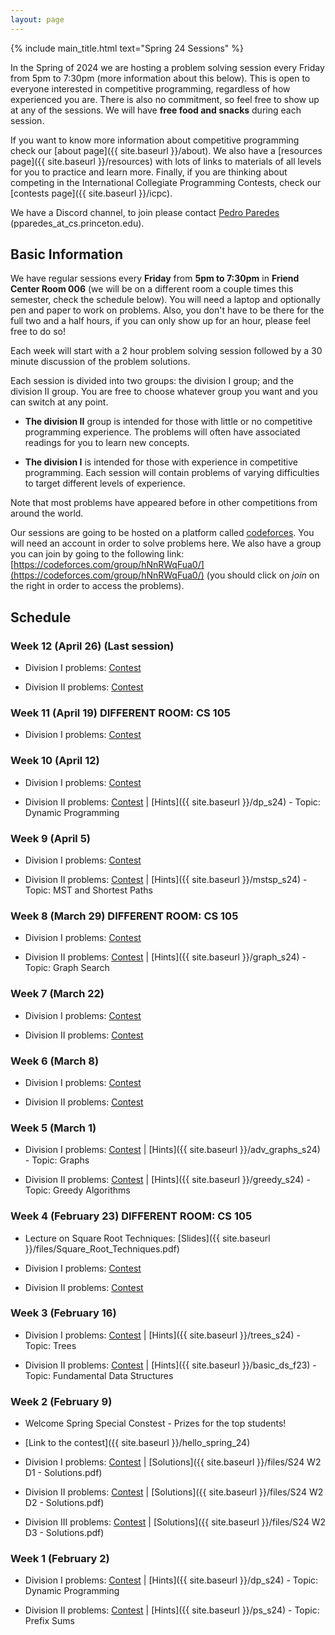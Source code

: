 ```yaml
---
layout: page
---
```


{% include main_title.html text="Spring 24 Sessions" %}

In the Spring of 2024 we are hosting a problem solving session every
Friday from 5pm to 7:30pm (more information about this below). This is
open to everyone interested in competitive programming, regardless of
how experienced you are. There is also no commitment, so feel free to
show up at any of the sessions. We will have **free food and snacks**
during each session.

If you want to know more information about competitive programming
check our [about page]({{ site.baseurl }}/about). We also have a
[resources page]({{ site.baseurl }}/resources) with lots of links to
materials of all levels for you to practice and learn more. Finally,
if you are thinking about competing in the International Collegiate
Programming Contests, check our [contests
page]({{ site.baseurl }}/icpc).

We have a <i class="bi bi-discord"></i> Discord channel, to join please
contact [Pedro Paredes](https://www.cs.princeton.edu/~pparedes/)
(pparedes_at_cs.princeton.edu).

## Basic Information

We have regular sessions every **Friday** from **5pm to 7:30pm** in
**Friend Center Room 006** (we will be on a different room a couple
times this semester, check the schedule below). You will need a laptop
and optionally pen and paper to work on problems. Also, you don't have
to be there for the full two and a half hours, if you can only show up
for an hour, please feel free to do so!

Each week will start with a 2 hour problem solving session followed by
a 30 minute discussion of the problem solutions.

Each session is divided into two groups: the division I group; and the
division II group. You are free to choose whatever group you want and
you can switch at any point.

 * **The division II** group is intended for those with little or no
   competitive programming experience. The problems will often have
   associated readings for you to learn new concepts.

 * **The division I** is intended for those with experience in
     competitive programming. Each session will contain problems of
     varying difficulties to target different levels of experience.

Note that most problems have appeared before in other
competitions from around the world.

Our sessions are going to be hosted on a platform called
[codeforces](https://codeforces.com/). You will need an account in
order to solve problems here. We also have a group you can join by
going to the following link:
[https://codeforces.com/group/hNnRWqFua0/](https://codeforces.com/group/hNnRWqFua0/)
(you should click on *join* on the right in order to access the
problems).

## Schedule

### Week 12 (April 26) (Last session)
 * Division I problems: [Contest](https://codeforces.com/group/hNnRWqFua0/contest/520661)
 
 * Division II problems: [Contest](https://codeforces.com/group/hNnRWqFua0/contest/519029)

### Week 11 (April 19) DIFFERENT ROOM: CS 105
 * Division I problems: [Contest](https://codeforces.com/group/hNnRWqFua0/contest/519028)

### Week 10 (April 12)
 * Division I problems: [Contest](https://codeforces.com/group/hNnRWqFua0/contest/517466)
 
 * Division II problems: [Contest](https://codeforces.com/group/hNnRWqFua0/contest/517469) \| [Hints]({{ site.baseurl }}/dp_s24) - Topic: Dynamic Programming

### Week 9 (April 5)
 * Division I problems: [Contest](https://codeforces.com/group/hNnRWqFua0/contest/516003)
 
 * Division II problems: [Contest](https://codeforces.com/group/hNnRWqFua0/contest/516059) \| [Hints]({{ site.baseurl }}/mstsp_s24) - Topic: MST and Shortest Paths

### Week 8 (March 29) DIFFERENT ROOM: CS 105
 * Division I problems: [Contest](https://codeforces.com/group/hNnRWqFua0/contest/514487)
 
 * Division II problems: [Contest](https://codeforces.com/group/hNnRWqFua0/contest/514322) \| [Hints]({{ site.baseurl }}/graph_s24) - Topic: Graph Search

### Week 7 (March 22)
 * Division I problems: [Contest](https://codeforces.com/group/hNnRWqFua0/contest/512760)
 
 * Division II problems: [Contest](https://codeforces.com/group/hNnRWqFua0/contest/512984)

### Week 6 (March 8)
 * Division I problems: [Contest](https://codeforces.com/group/hNnRWqFua0/contest/509398)
 
 * Division II problems: [Contest](https://codeforces.com/group/hNnRWqFua0/contest/509399)

### Week 5 (March 1)
 * Division I problems: [Contest](https://codeforces.com/group/hNnRWqFua0/contest/507615) \| [Hints]({{ site.baseurl }}/adv_graphs_s24) - Topic: Graphs
 
 * Division II problems: [Contest](https://codeforces.com/group/hNnRWqFua0/contest/508036) \| [Hints]({{ site.baseurl }}/greedy_s24) - Topic: Greedy Algorithms

### Week 4 (February 23) DIFFERENT ROOM: CS 105
 * Lecture on Square Root Techniques: [Slides]({{ site.baseurl }}/files/Square_Root_Techniques.pdf)

 * Division I problems: [Contest](https://codeforces.com/group/hNnRWqFua0/contest/506308)
 
 * Division II problems: [Contest](https://codeforces.com/group/hNnRWqFua0/contest/506354)

### Week 3 (February 16)
 * Division I problems: [Contest](https://codeforces.com/group/hNnRWqFua0/contest/504935) \| [Hints]({{ site.baseurl }}/trees_s24) - Topic: Trees
 
 * Division II problems: [Contest](https://codeforces.com/group/hNnRWqFua0/contest/504921) \| [Hints]({{ site.baseurl }}/basic_ds_f23) - Topic: Fundamental Data Structures

### Week 2 (February 9)
* <span class="badge text-bg-success fs-3">Welcome Spring Special Constest - Prizes for the top students!</span>

* [Link to the contest]({{ site.baseurl }}/hello_spring_24)

* Division I problems: [Contest](https://codeforces.com/group/hNnRWqFua0/contest/503448) \| [Solutions]({{ site.baseurl }}/files/S24 W2 D1 - Solutions.pdf)
 
* Division II problems: [Contest](https://codeforces.com/group/hNnRWqFua0/contest/503451) \| [Solutions]({{ site.baseurl }}/files/S24 W2 D2 - Solutions.pdf)

* Division III problems: [Contest](https://codeforces.com/group/hNnRWqFua0/contest/503615) \| [Solutions]({{ site.baseurl }}/files/S24 W2 D3 - Solutions.pdf)

### Week 1 (February 2)
 * Division I problems: [Contest](https://codeforces.com/group/hNnRWqFua0/contest/502119) \| [Hints]({{ site.baseurl }}/dp_s24) - Topic: Dynamic Programming
 
 * Division II problems: [Contest](https://codeforces.com/group/hNnRWqFua0/contest/502100) \| [Hints]({{ site.baseurl }}/ps_s24) - Topic: Prefix Sums